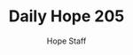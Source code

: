 ---
image: /assets/img/daily-hope-default-artwork.png
title: Daily Hope 205
number: 205
categories:
  - Daily Hope
author: Hope Staff
notes: Daily Hope 205
embed: >-
  EMBED_GOES_HERE
---